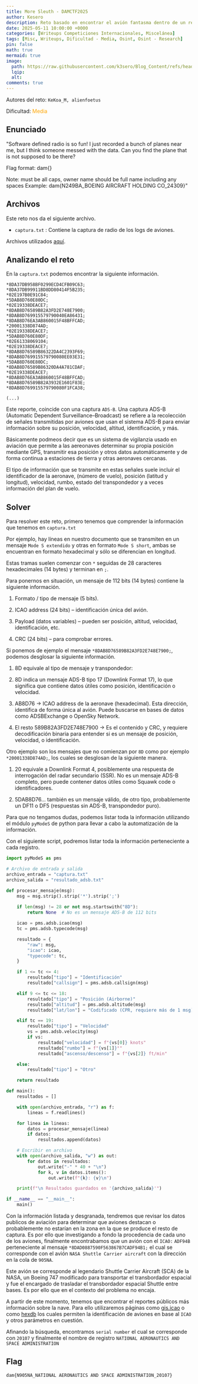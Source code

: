 ```yaml
---
title: More Sleuth - DAMCTF2025
author: Kesero
description: Reto basado en encontrar el avión fantasma dentro de un reporte de radio mediante una captura en ADS-B
date: 2025-05-11 10:00:00 +0000
categories: [Writeups Competiciones Internacionales, Miscelánea]
tags: [Misc, Writeups, Dificultad - Media, Osint, Osint - Research]
pin: false
math: true
mermaid: true
image:
  path: https://raw.githubusercontent.com/k3sero/Blog_Content/refs/heads/main/Competiciones_Internacionales_Writeups/2025/Damctf2025/Misc/Mode%20Sleuth/img/3.png
  lqip: 
  alt: 
comments: true
---
```

Autores del reto: `KeKoa_M, alienfoetus`

Dificultad: <font color=orange>Media</font>

## Enunciado

"Software defined radio is so fun! I just recorded a bunch of planes near me, but I think someone messed with the data. Can you find the plane that is not supposed to be there?

Flag format: dam{<N-number>_<Registered owner name>_<serial number>}

Note: must be all caps, owner name should be full name including any spaces Example: dam{N249BA_BOEING AIRCRAFT HOLDING CO_24309}"

## Archivos

Este reto nos da el siguiente archivo.

- `captura.txt` : Contiene la captura de radio de los logs de aviones.

Archivos utilizados [aquí](https://github.com/k3sero/Blog_Content/tree/main/Competiciones_Internacionales_Writeups/2025/Damctf2025/Misc/Mode%20Sleuth).


## Analizando el reto

En la `captura.txt` podemos encontrar la siguiente información.

```
*8DA37DB958BF0299ECD4CFB09C63;
*8DA37DB99911BD8DD80414F5B235;
*02E197B0E91C84;
*5DAB8D760E80DC;
*02E19338DEACE7;
*8DAB8D76589B82A3FD2E748E7900;
*8DAB8D769915579790040EA86431;
*8DAB8D76EA3AB860015F48BFFCAD;
*20001338D874AD;
*02E19338DEACE7;
*5DAB8D760E80DF;
*02E61338069104;
*02E19338DEACE7;
*8DAB8D76589B86322DA4C2393F69;
*8DAB8D769915579790080EE03E31;
*5DAB8D760E80DC;
*8DAB8D76589B86320DA4A781CDAF;
*02E19338DEACE7;
*8DAB8D76EA3AB860015F48BFFCAD;
*8DAB8D76589B82A3932E1601F83E;
*8DAB8D769915579790080F1FCA38;

(...)
```

Este reporte, coincide con una captura `ADS-B`. Una captura ADS-B (Automatic Dependent Surveillance–Broadcast) se refiere a la recolección de señales transmitidas por aviones que usan el sistema ADS-B para enviar información sobre su posición, velocidad, altitud, identificación, y más.

Básicamente podmeos decir que es un sistema de vigilanzia usado en aviación que permite a las aereonaves determinar su propia posición mediante GPS, transmitir esa posición y otros datos automáticamente y de forma continua a estaciones de tierra y otras aeronaves cercanas.

El tipo de información que se transmite en estas señales suele incluir el identificador de la aeronave, (número de vuelo), posición (latitud y longitud), velocidad, rumbo, estado del transpondedor y a veces información del plan de vuelo.

## Solver

Para resolver este reto, primero tenemos que comprender la información que tenemos en `captura.txt`

Por ejemplo, hay líneas en nuestro documento que se transmiten en un mensaje `Mode S extendido` y otras en formato `Mode S short`, ambas se encuentran en formato hexadecimal y sólo se diferencian en longitud.

Estas tramas suelen comenzar con `*` seguidas de 28 caracteres hexadecimales (14 bytes) y terminan en `;`.

Para ponernos en situación, un mensaje de 112 bits (14 bytes) contiene la siguiente información.

1. Formato / tipo de mensaje (5 bits).

2. ICAO address (24 bits) – identificación única del avión.

3. Payload (datos variables) – pueden ser posición, altitud, velocidad, identificación, etc.

4. CRC (24 bits) – para comprobar errores.

Si ponemos de ejemplo el mensaje `*8DAB8D76589B82A3FD2E748E7900;`, podemos desglosar la siguiente información.

1. 8D equivale al tipo de mensaje y transpondedor:

2. 8D indica un mensaje ADS-B tipo 17 (Downlink Format 17), lo que significa que contiene datos útiles como posición, identificación o velocidad.

3. AB8D76 → ICAO address de la aeronave (hexadecimal). Esta dirección, identifica de forma única al avión. Puede buscarse en bases de datos como ADSBExchange o OpenSky Network.

4. El resto 589B82A3FD2E748E7900 → Es el contenido y CRC, y requiere decodificación binaria para entender si es un mensaje de posición, velocidad, o identificación.

Otro ejemplo son los mensajes que no comienzan por `8D` como por ejemplo `*20001338D874AD;`, los cuales se desglosan de la siguiente manera.

1. 20 equivale a Downlink Format 4, posiblemente una respuesta de interrogación del radar secundario (SSR). No es un mensaje ADS-B completo, pero puede contener datos útiles como Squawk code o identificadores.

2. 5DAB8D76... también es un mensaje válido, de otro tipo, probablemente un DF11 o DF5 (respuestas sin ADS-B, transpondedor puro).

Para que no tengamos dudas, podemos listar toda la información utilizando el módulo `pyModeS` de python para llevar a cabo la automatización de la información.

Con el siguiente script, podremos listar toda la información perteneciente a cada registro.

```py
import pyModeS as pms

# Archivo de entrada y salida
archivo_entrada = "captura.txt"
archivo_salida = "resultado_adsb.txt"

def procesar_mensaje(msg):
    msg = msg.strip().strip('*').strip(';')
    
    if len(msg) != 28 or not msg.startswith("8D"):
        return None  # No es un mensaje ADS-B de 112 bits

    icao = pms.adsb.icao(msg)
    tc = pms.adsb.typecode(msg)

    resultado = {
        "raw": msg,
        "icao": icao,
        "typecode": tc,
    }

    if 1 <= tc <= 4:
        resultado["tipo"] = "Identificación"
        resultado["callsign"] = pms.adsb.callsign(msg)

    elif 9 <= tc <= 18:
        resultado["tipo"] = "Posición (Airborne)"
        resultado["altitud"] = pms.adsb.altitude(msg)
        resultado["lat/lon"] = "Codificado (CPR, requiere más de 1 msg)"

    elif tc == 19:
        resultado["tipo"] = "Velocidad"
        vs = pms.adsb.velocity(msg)
        if vs:
            resultado["velocidad"] = f"{vs[0]} knots"
            resultado["rumbo"] = f"{vs[1]}°"
            resultado["ascenso/descenso"] = f"{vs[2]} ft/min"

    else:
        resultado["tipo"] = "Otro"

    return resultado

def main():
    resultados = []

    with open(archivo_entrada, "r") as f:
        lineas = f.readlines()

    for linea in lineas:
        datos = procesar_mensaje(linea)
        if datos:
            resultados.append(datos)

    # Escribir en archivo
    with open(archivo_salida, "w") as out:
        for datos in resultados:
            out.write("-" * 40 + "\n")
            for k, v in datos.items():
                out.write(f"{k}: {v}\n")

    print(f"\n Resultados guardados en '{archivo_salida}'")

if __name__ == "__main__":
    main()

```

Con la información listada y desgranada, tendremos que revisar los datos publicos de aviación para determinar que aviones destacan o probablemente no estarían en la zona en la que se produce el resto de captura. Es por ello que investigando a fondo la procedencia de cada uno de los aviones, finalmente encontrabamos que un avión con el `ICAO:` `ADF94B` perteneciente al mensaje `*8DAD0887590F563867B7CADF94B1;` el cual se corresponde con el avión `NASA Shuttle Carrier aircraft` con la dirección en la cola de `905NA`.

Este avión se corresponde al legendario Shuttle Carrier Aircraft (SCA) de la NASA, un Boeing 747 modificado para transportar el transbordador espacial y fue el encargado de trasladar el transbordador espacial Shuttle entre bases. Es por ello que en el contexto del problema no encaja.

A partir de este momento, tenemos que encontrar el reportes públicos más información sobre la nave. Para ello utilizaremos páginas como [gis.icao](https://gis.icao.int/portal/home/item.html?id=14a985339f224d23af60ce8f37f8cd09) o como [hexdb](https://hexdb.io/#api-body) los cuales permiten la identificación de aviones en base al `ICAO` y otros parámetros en cuestión.

Afinando la búsqueda, encontramos `serial number` el cual se corresponde con `20107` y finalmente el nombre de registro `NATIONAL AERONAUTICS AND SPACE ADMINISTRATION`

## Flag
`dam{N905NA_NATIONAL AERONAUTICS AND SPACE ADMINISTRATION_20107}`